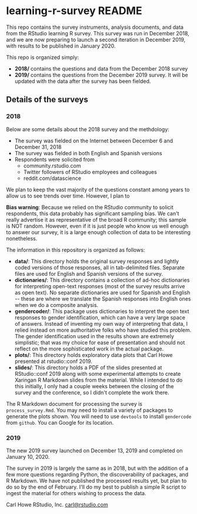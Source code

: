 # learning-r-survey README
This repo contains the survey instruments, analysis documents, and data from the RStudio learning R survey. This survey was run in December 2018, and we are now preparing to launch a second iteration in December 2019, with results to be published in January 2020.

This repo is organized simply:

- **2018/** contains the questions and data from the December 2018 survey
- **2019/** contains the questions from the December 2019 survey. It will be updated with the data after the survey has been fielded.

## Details of the surveys

### 2018

Below are some details about the 2018 survey and the methdology:

- The survey was fielded on the Internet between December 6 and December 31, 2018
- The survey was fielded in both English and Spanish versions
- Respondents were solicited from
	- community.rstudio.com
	- Twitter followers of RStudio employees and colleagues
	- reddit.com/datascience

We plan to keep the vast majority of the questions constant among years to allow us to see trends over time. However, I plan to 

**Bias warning**: Because we relied on the RStudio community to solicit respondents, this data probably has significant sampling bias. We can't really advertise it as representative of the broad R community; this sample is NOT random. However, even if it is just people who know us well enough to answer our survey, it is a large enough collection of data to be interesting nonetheless.

The information in this repository is organized as follows:

- **data/**: This directory holds the original survey responses and lightly coded versions of those responses, all in tab-delimited files. Separate files are used for English and Spanish versions of the survey.
- **dictionaries/**: This directory contains a collection of ad-hoc dictionaries for interpreting open-text responses (most of the survey results arrive as open text). No separate dictionaries are used for Spanish and English -- these are where we translate the Spanish responses into English ones when we do a composite analysis.
- **gendercoder/**: This package uses dictionaries to interpret the open text responses to gender identification, which can have a very large space of answers. Instead of inventing my own way of interpreting that data, I relied instead on more authoritative folks who have studied this problem. The gender identification used in the results shown are extremely simplistic; that was my choice for ease of presentation and should not reflect on the more sophisticated work in the actual package.
- **plots/**: This directory holds exploratory data plots that Carl Howe presented at rstudio::conf 2019.
- **slides/**: This directory holds a PDF of the slides presented at RStudio::conf 2019 along with some experimental attempts to create Xaringan R Markdown slides from the material. While I intended to do this initially, I only had a couple weeks between the closing of the survey and the conference, so I didn't complete the work there.

The R Markdown document for processing the survey is `process_survey.Rmd`. You may need to install a variety of packages to generate the plots shown. You will need to use `devtools` to install `gendercode` from `github`. You can Google for its location.

### 2019

The new 2019 survey launched on December 13, 2019 and completed on January 10, 2020.

The survey in 2019 is largely the same as in 2018, but with the addition of a few more questions regarding Python, the discoverability of packages, and R Markdown. We have not published the processed results yet, but plan to do so by the end of February. I'll do my best to publish a simple R script to ingest the material for others wishing to process the data.


Carl Howe
RStudio, Inc.
carl@rstudio.com




